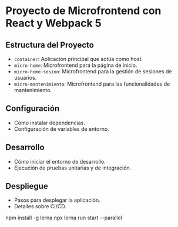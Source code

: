 # Proyecto de Microfrontend con React y Webpack 5

## Estructura del Proyecto
- `container`: Aplicación principal que actúa como host.
- `micro-home`: Microfrontend para la página de inicio.
- `micro-home-sesion`: Microfrontend para la gestión de sesiones de usuarios.
- `micro-mantenimiento`: Microfrontend para las funcionalidades de mantenimiento.

## Configuración
- Cómo instalar dependencias.
- Configuración de variables de entorno.

## Desarrollo
- Cómo iniciar el entorno de desarrollo.
- Ejecución de pruebas unitarias y de integración.

## Despliegue
- Pasos para desplegar la aplicación.
- Detalles sobre CI/CD.

npm install -g lerna
npx lerna run start --parallel
